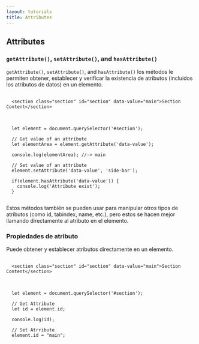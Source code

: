 ```yaml
---
layout: tutorials
title: Attributes
---
```

<h2 class="tutorials-content__sub-title">Attributes</h2>

<h3 class="tutorials-content__sub-title"><code class="tutorials__code">getAttribute()</code>, <code class="tutorials__code">setAttribute()</code>, and <code class="tutorials__code">hasAttribute()</code></h3>

<p class="tutorials-content__text"><code class="tutorials__code">getAttribute()</code>, <code class="tutorials__code">setAttribute()</code>, and <code class="tutorials__code">hasAttribute()</code> los métodos le permiten obtener, establecer y verificar la existencia de atributos (incluidos los atributos de datos) en un elemento.</p>

<pre>
  <code class="language-html">
  &#60;section class="section" id="section" data-value="main"&#62;Section Content&#60;/section&#62;
  </code>
</pre>

<pre>
  <code class="language-javascript">
  let element = document.querySelector('#section');

  // Get value of an attribute
  let elementArea = element.getAttribute('data-value');

  console.log(elementArea); //-> main

  // Set value of an attribute
  element.setAttribute('data-value', 'side-bar');

  if(element.hasAttribute('data-value')) {
    console.log('Attribute exist');
  }
  </code>
</pre>

<p class="tutorials-content__text">Estos métodos también se pueden usar para manipular otros tipos de atributos (como id, tabindex, name, etc.), pero estos se hacen mejor llamando directamente al atributo en el elemento.</p>

<h3 class="tutorials-content__sub-title">Propiedades de atributo</h3>

<p class="tutorials-content__text">Puede obtener y establecer atributos directamente en un elemento.</p>

<pre>
  <code class="language-html">
  &#60;section class="section" id="section" data-value="main"&#62;Section Content&#60;/section&#62;
  </code>
</pre>

<pre>
  <code class="language-javascript">
  let element = document.querySelector('#section');

  // Get Attribute
  let id = element.id;

  console.log(id);

  // Set Atrribute
  element.id = "main";
  </code>
</pre>
